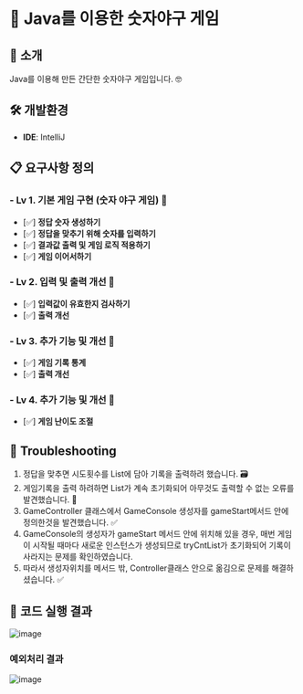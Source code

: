# 🎉 Java를 이용한 숫자야구 게임

## 📖 소개
Java를 이용해 만든 간단한 숫자야구 게임입니다. 🤓

## 🛠️ 개발환경
- **IDE**: IntelliJ

## 📋 요구사항 정의
### - Lv 1. 기본 게임 구현 (숫자 야구 게임) 🔢
- [✅]  **정답 숫자 생성하기**   
- [✅]  **정답을 맞추기 위해 숫자를 입력하기**    
- [✅]  **결과값 출력 및 게임 로직 적용하기**    
- [✅]  **게임 이어서하기**

### - Lv 2. 입력 및 출력 개선 🔢
- [✅]  **입력값이 유효한지 검사하기**   
- [✅]  **출력 개선**
  
### - Lv 3. 추가 기능 및 개선 🔢
- [✅]  **게임 기록 통계**   
- [✅]  **출력 개선**

### - Lv 4. 추가 기능 및 개선 🔢
- [✅]  **게임 난이도 조절**   

## 🐞 Troubleshooting
1. 정답을 맞추면 시도횟수를 List에 담아 기록을 출력하려 했습니다. 🗃️
2. 게임기록을 출력 하려하면 List가 계속 초기화되어 아무것도 출력할 수 없는 오류를 발견했습니다. 🚫
3. GameController 클래스에서 GameConsole 생성자를 gameStart메서드 안에 정의한것을 발견했습니다. ✅
4. GameConsole의 생성자가 gameStart 메서드 안에 위치해 있을 경우, 매번 게임이 시작될 때마다 새로운 인스턴스가 생성되므로 tryCntList가 초기화되어 기록이 사라지는 문제를 확인하였습니다.
5. 따라서 생성자위치를 메서드 밖, Controller클래스 안으로 옮김으로 문제를 해결하셨습니다. ✅



## 📸 코드 실행 결과
![image](https://github.com/user-attachments/assets/89b97f8f-4c66-4d4d-b60c-4c097359f222)

### 예외처리 결과
![image](https://github.com/user-attachments/assets/ede93d9f-ee17-41df-8b4e-48470e08cf29)
